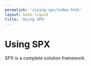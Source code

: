 ```yaml
---
permalink: '/using-spx/index.html'
layout: base.liquid
title: 'Using SPX'
---
```


# Using SPX

SPX is a complete solution framework.
